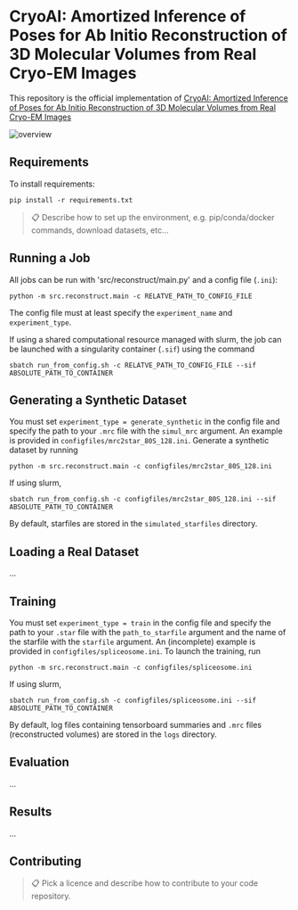 # CryoAI: Amortized Inference of Poses for Ab Initio Reconstruction of 3D Molecular Volumes from Real Cryo-EM Images

This repository is the official implementation of [CryoAI: Amortized Inference of Poses for Ab Initio Reconstruction of 3D Molecular Volumes from Real Cryo-EM Images](https://arxiv.org/abs/2203.08138)

![overview](https://user-images.githubusercontent.com/57400415/169631206-ae9e2166-066b-4f98-9642-acfd5fe8ab7b.png)

## Requirements

To install requirements:

```setup
pip install -r requirements.txt
```

>📋  Describe how to set up the environment, e.g. pip/conda/docker commands, download datasets, etc...

## Running a Job

All jobs can be run with 'src/reconstruct/main.py' and a config file (`.ini`):
```train
python -m src.reconstruct.main -c RELATVE_PATH_TO_CONFIG_FILE
```
The config file must at least specify the `experiment_name` and `experiment_type`.

If using a shared computational resource managed with slurm, the job can be launched with a singularity container (`.sif`) using the command
```slurm
sbatch run_from_config.sh -c RELATVE_PATH_TO_CONFIG_FILE --sif ABSOLUTE_PATH_TO_CONTAINER
```

## Generating a Synthetic Dataset

You must set `experiment_type = generate_synthetic` in the config file and specify the path to your `.mrc` file with the `simul_mrc` argument. An example is provided in `configfiles/mrc2star_80S_128.ini`. Generate a synthetic dataset by running
```
python -m src.reconstruct.main -c configfiles/mrc2star_80S_128.ini
```

If using slurm,
```slurm
sbatch run_from_config.sh -c configfiles/mrc2star_80S_128.ini --sif ABSOLUTE_PATH_TO_CONTAINER
```

By default, starfiles are stored in the `simulated_starfiles` directory.

## Loading a Real Dataset

...

## Training

You must set `experiment_type = train` in the config file and specify the path to your `.star` file with the `path_to_starfile` argument and the name of the starfile with the `starfile` argument. An (incomplete) example is provided in `configfiles/spliceosome.ini`. To launch the training, run
```
python -m src.reconstruct.main -c configfiles/spliceosome.ini
```

If using slurm,
```slurm
sbatch run_from_config.sh -c configfiles/spliceosome.ini --sif ABSOLUTE_PATH_TO_CONTAINER
```

By default, log files containing tensorboard summaries and `.mrc` files (reconstructed volumes) are stored in the `logs` directory.

## Evaluation

...

## Results

...

## Contributing

>📋  Pick a licence and describe how to contribute to your code repository. 
